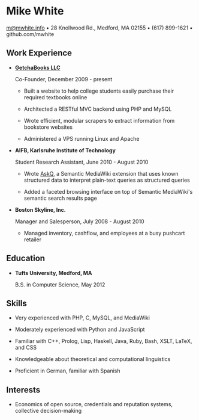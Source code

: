 Mike White
==========

m@mwhite.info • 28 Knollwood Rd., Medford, MA 02155 • (617) 899-1621 • github.com/mwhite

Work Experience
---------------

*   **[GetchaBooks LLC][1]**

    Co-Founder, December 2009 - present

    -   Built a website to help college students easily purchase their required
        textbooks online

    -   Architected a RESTful MVC backend using PHP and MySQL

    -   Wrote efficient, modular scrapers to extract information from bookstore
        websites

    -   Administered a VPS running Linux and Apache

*   **AIFB, Karlsruhe Institute of Technology**

    Student Research Assistant, June 2010 - August 2010

    -   Wrote [AskQ][2], a Semantic MediaWiki extension that uses known
        structured data to interpret plain-text queries as structured queries

    -   Added a faceted browsing interface on top of Semantic MediaWiki's semantic
        search results page

*   **Boston Skyline, Inc.**

    Manager and Salesperson, July 2008 - August 2010

    -   Managed inventory, cashflow, and employees at a busy pushcart retailer

 [1]: http://www.getchbooks.com
 [2]: http://www.mediawiki.org/wiki/Extension:AskQ

Education
---------

*   **Tufts University, Medford, MA**

    B.S. in Computer Science, May 2012

Skills
------

*   Very experienced with PHP, C, MySQL, and MediaWiki

*   Moderately experienced with Python and JavaScript

*   Familiar with C++, Prolog, Lisp, Haskell, Java, Ruby, Bash, XSLT, LaTeX, and CSS

*   Knowledgeable about theoretical and computational linguistics

*   Proficient in German, familiar with Spanish

Interests
---------

*   Economics of open source, credentials and reputation systems, collective
    decision-making
